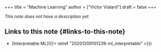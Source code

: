 +++
title = "Machine Learning"
author = ["Victor Vialard"]
draft = false
+++

_This note does not have a description yet._

## Links to this note {#links-to-this-note}

- [Interpretable ML]({{< relref "20201209101239-ml_interpretable" >}})
